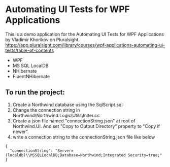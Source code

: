 # Automating UI Tests for WPF Applications
This is a demo application for the Automating UI Tests for WPF Applications by Vladimir Khorikov on Pluralsight.  
https://app.pluralsight.com/library/courses/wpf-applications-automating-ui-tests/table-of-contents

* WPF
* MS SQL LocalDB
* NHibernate
* FluentNHibernate

## To run the project:
1. Create a Northwind database using the SqlScript.sql
2. Change the connection string in Northwind\Northwind.Logic\Utils\Initer.cs
3. Create a json file named "connectionString.json" at root of Northwind.UI. And set "Copy to Output Directory" property to "Copy if newer".
4. write a connection string to the connectionString.json file like below
```
{
  "connectionString": "Server=(localdb)\\MSSQLLocalDB;Database=Northwind;Integrated Security=true;"
}
```
